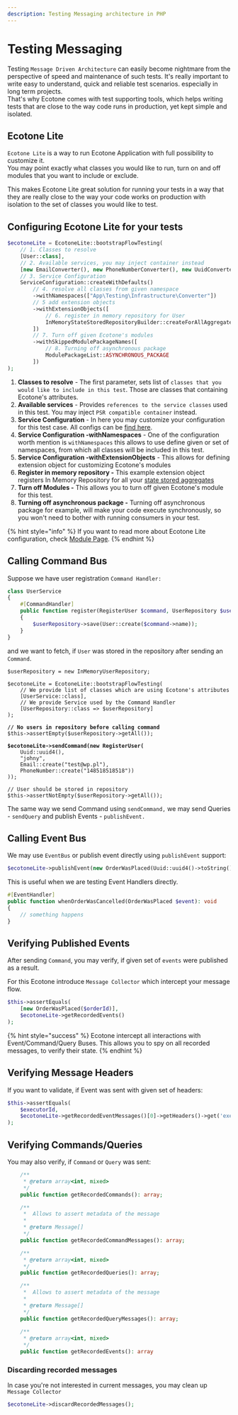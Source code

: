 ```yaml
---
description: Testing Messaging architecture in PHP
---
```


# Testing Messaging

Testing `Message Driven Architecture` can easily become nightmare from the perspective of speed and maintenance of such tests. It's really important to write easy to understand, quick and reliable test scenarios. especially in long term projects. \
That's why Ecotone comes with test supporting tools, which helps writing tests that are close to the way code runs in production, yet kept simple and isolated.

## Ecotone Lite

`Ecotone Lite` is a way to run Ecotone Application with full possibility to customize it.\
You may point exactly what classes you would like to run, turn on and off modules that you want to include or exclude.

This makes Ecotone Lite great solution for running your tests in a way that they are really close to the way your code works on production with isolation to the set of classes you would like to test.

## Configuring Ecotone Lite for your tests

```php
$ecotoneLite = EcotoneLite::bootstrapFlowTesting(
    // 1. Classes to resolve
    [User::class],
    // 2. Available services, you may inject container instead
    [new EmailConverter(), new PhoneNumberConverter(), new UuidConverter()],
    // 3. Service Configuration
    ServiceConfiguration::createWithDefaults()
        // 4. resolve all classes from given namespace
        ->withNamespaces(["App\Testing\Infrastructure\Converter"])
        // 5 add extension objects
        ->withExtensionObjects([
            // 6. register in memory repository for User
            InMemoryStateStoredRepositoryBuilder::createForAllAggregates()
        ])
        // 7. Turn off given Ecotone's modules
        ->withSkippedModulePackageNames([
            // 8. Turning off asynchronous package
            ModulePackageList::ASYNCHRONOUS_PACKAGE
        ])
);
```

1. **Classes to resolve** - The first parameter, sets list of `classes that you would like to include in this test`. Those are classes that containing Ecotone's attributes.
2. **Available services** - Provides `references to the service classes` used in this test. You may inject `PSR compatible container` instead.
3. **Service Configuration** - In here you may customize your configuration for this test case. All configs can be [find here](../../modules/ecotone-lite/#serviceconfiguration).
4. **Service Configuration -withNamespaces** - One of the configuration worth mention is `withNamespaces` this allows to use define given or set of namespaces, from which all classes will be included in this test.
5. **Service Configuration -withExtensionObjects** - This allows for defining extension object for customizing Ecotone's modules
6. **Register in memory repository -** This example extension object registers In Memory Repository for all your [state stored aggregates](../command-handling/state-stored-aggregate/)
7. **Turn off Modules -** This allows you to turn off given Ecotone's module for this test.
8. **Turning off asynchronous package -** Turning off asynchronous package for example, will make your code execute synchronously, so you won't need to bother with running consumers in your test.

{% hint style="info" %}
If you want to read more about Ecotone Lite configuration, check [Module Page](../../modules/ecotone-lite/).
{% endhint %}

## Calling Command Bus

Suppose we have user registration `Command Handler:`

```php
class UserService
{
    #[CommandHandler]
    public function register(RegisterUser $command, UserRepository $userRepository)
    {
        $userRepository->save(User::create($command->name));
    }
}
```

and we want to fetch, if `User` was stored in the repository after sending an `Command`.

<pre class="language-php"><code class="lang-php">$userRepository = new InMemoryUserRepository;

$ecotoneLite = EcotoneLite::bootstrapFlowTesting(
    // We provide list of classes which are using Ecotone's attributes
    [UserService::class],
    // We provide Service used by the Command Handler
    [UserRepository::class => $userRepository]
);
<strong>
</strong><strong>// No users in repository before calling command
</strong>$this->assertEmpty($userRepository->getAll());
<strong>
</strong><strong>$ecotoneLite->sendCommand(new RegisterUser(
</strong>    Uuid::uuid4(),
    "johny",
    Email::create("test@wp.pl"),
    PhoneNumber::create("148518518518"))
));

// User should be stored in repository
$this->assertNotEmpty($userRepository->getAll());
</code></pre>

The same way we send Command using `sendCommand,` we may send Queries - `sendQuery` and publish Events - `publishEvent.`

## Calling Event Bus

We may use `EventBus` or publish event directly using `publishEvent` support:

```php
$ecotoneLite->publishEvent(new OrderWasPlaced(Uuid::uuid4()->toString());
```

This is useful when we are testing Event Handlers directly.

```php
#[EventHandler]
public function whenOrderWasCancelled(OrderWasPlaced $event): void
{
    // something happens
}
```

## Verifying Published Events

After sending `Command`, you may verify, if given set of `events` were published as a result.&#x20;

For this Ecotone introduce `Message Collector` which intercept your message flow.

```php
$this->assertEquals(
    [new OrderWasPlaced($orderId)], 
    $ecotoneLite->getRecordedEvents()
);
```

{% hint style="success" %}
Ecotone intercept all interactions with Event/Command/Query Buses. This allows you to spy on all recorded messages, to verify their state.&#x20;
{% endhint %}

## Verifying Message Headers

If you want to validate, if Event was sent with given set of headers:

```php
$this->assertEquals(
    $executorId, 
    $ecotoneLite->getRecordedEventMessages()[0]->getHeaders()->get('executorId')
);
```

## **Verifying Commands/Queries**

You may also verify, if `Command` or `Query` was sent:

```php
    /**
     * @return array<int, mixed>
     */
    public function getRecordedCommands(): array;

    /**
     *  Allows to assert metadata of the message
     *
     * @return Message[]
     */
    public function getRecordedCommandMessages(): array;

    /**
     * @return array<int, mixed>
     */
    public function getRecordedQueries(): array;

    /**
     *  Allows to assert metadata of the message
     *
     * @return Message[]
     */
    public function getRecordedQueryMessages(): array;
    
    /**
     * @return array<int, mixed>
     */
    public function getRecordedEvents(): array
```

### Discarding recorded messages

In case you're not interested in current messages, you may clean up `Message Collector`

```php
$ecotoneLite->discardRecordedMessages();
```

